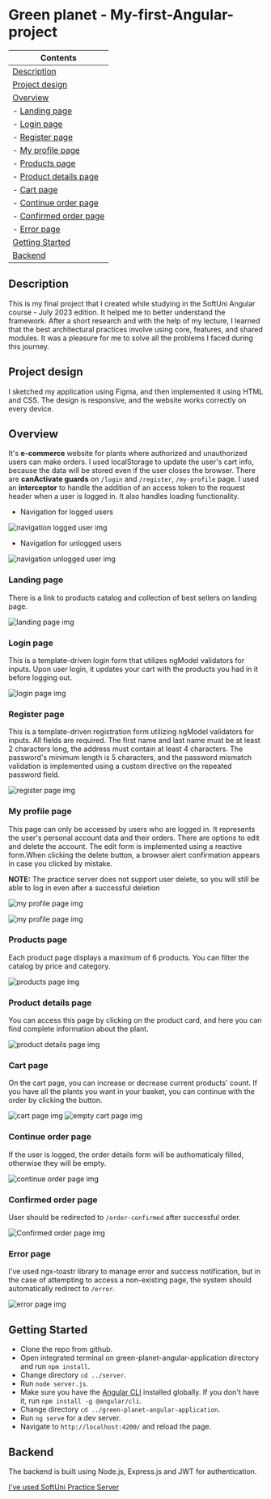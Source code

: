 # Green planet - My-first-Angular-project

| Contents
|---
| [Description](#description)
| [Project design](#project-design)
| [Overview](#overview)
| - [Landing page](#landing-page)
| - [Login page](#login-page)
| - [Register page](#register-page)
| - [My profile page](#my-profile-page)
| - [Products page](#products-page)
| - [Product details page](#product-details-page)
| - [Cart page](#cart-page)
| - [Continue order page](#continue-order-page)
| - [Confirmed order page](#onfirmed-order-page)
| - [Error page](#error-page)
| [Getting Started](#getting-started)
| [Backend](#backend)

## Description
This is my final project that I created while studying in the SoftUni Angular course - July 2023 edition. It helped me to better understand the framework. After a short research and with the help of my lecture, I learned that the best architectural practices involve using core, features, and shared modules. It was a pleasure for me to solve all the problems I faced during this journey.
## Project design
I sketched my application using Figma, and then implemented it using HTML and CSS. The design is responsive, and the website works correctly on every device.
## Overview
It's **e-commerce** website for plants where authorized and unauthorized users can make orders. I used localStorage to update the user's cart info, because the data will be stored even if the user closes the browser. There are **canActivate guards** on `/login` and `/register`, `/my-profile` page. I used an **interceptor** to handle the addition of an access token to the request header when a user is logged in. It also handles loading functionality.
- Navigation for logged users

![navigation logged user img](https://github.com/renetaBoneva/My-first-Angular-project/blob/main/readme-images/navigation-logged-in-user.png)
- Navigation for unlogged users

![navigation unlogged user img](https://github.com/renetaBoneva/My-first-Angular-project/blob/main/readme-images/navigation-unlogged-users.png)
### Landing page
There is a link to products catalog and collection of best sellers on landing page.

![landing page img](https://github.com/renetaBoneva/My-first-Angular-project/blob/main/readme-images/localhost_4200_home.png)
### Login page
This is a template-driven login form that utilizes ngModel validators for inputs. Upon user login, it updates your cart with the products you had in it before logging out.

![login page img](https://github.com/renetaBoneva/My-first-Angular-project/blob/main/readme-images/localhost_4200_login.png)
### Register page
This is a template-driven registration form utilizing ngModel validators for inputs. All fields are required. The first name and last name must be at least 2 characters long, the address must contain at least 4 characters. The password's minimum length is 5 characters, and the password mismatch validation is implemented using a custom directive on the repeated password field.

![register page img](https://github.com/renetaBoneva/My-first-Angular-project/blob/main/readme-images/localhost_4200_register.png)
### My profile page
This page can only be accessed by users who are logged in. It represents the user's personal account data and their orders. There are options to edit and delete the account. The edit form is implemented using a reactive form.When clicking the delete button, a browser alert confirmation appears in case you clicked by mistake.

**NOTE:** The practice server does not support user delete, so you will still be able to log in even after a successful deletion

![my profile page img](https://github.com/renetaBoneva/My-first-Angular-project/blob/main/readme-images/localhost_4200_my-profile.png)

![my profile page img](https://github.com/renetaBoneva/My-first-Angular-project/blob/main/readme-images/localhost_4200_profile-edit.png)
### Products page
Each product page displays a maximum of 6 products. You can filter the catalog by price and category. 

![products page img](https://github.com/renetaBoneva/My-first-Angular-project/blob/main/readme-images/localhost_4200_catalog.png)
### Product details page
You can access this page by clicking on the product card, and here you can find complete information about the plant.

![product details page img](https://github.com/renetaBoneva/My-first-Angular-project/blob/main/readme-images/localhost_4200_product-details.png)
### Cart page
On the cart page, you can increase or decrease current products' count. If you have all the plants you want in your basket, you can continue with the order by clicking the button. 

![cart page img](https://github.com/renetaBoneva/My-first-Angular-project/blob/main/readme-images/localhost_4200_cart.png)
![empty cart page img](https://github.com/renetaBoneva/My-first-Angular-project/blob/main/readme-images/localhost_4200_empty-cart.png)
### Continue order page
If the user is logged, the order details form will be authomaticaly filled, otherwise they will be empty. 

![continue order page img](https://github.com/renetaBoneva/My-first-Angular-project/blob/main/readme-images/localhost_4200_continue-order.png)
### Confirmed order page
User should be redirected to `/order-confirmed` after successful order.

![Confirmed order page img](https://github.com/renetaBoneva/My-first-Angular-project/blob/main/readme-images/localhost_4200_order-confirmed.png)
### Error page
I've used ngx-toastr library to manage error and success notification, but  in the case of attempting to access a non-existing page, the system should automatically redirect to `/error`.

![error page img](https://github.com/renetaBoneva/My-first-Angular-project/blob/main/readme-images/localhost_4200_error.png)
## Getting Started

* Clone the repo from github.
* Open integrated terminal on green-planet-angular-application directory and run `npm install`.
* Change directory `cd ../server`.
* Run `node server.js`.
* Make sure you have the [Angular CLI](https://github.com/angular/angular-cli#installation) installed globally. If you don't have it, run `npm install -g @angular/cli`.
* Change directory `cd ../green-planet-angular-application`.
* Run `ng serve` for a dev server. 
* Navigate to `http://localhost:4200/` and reload the page.

## Backend
The backend is built using Node.js, Express.js and JWT for authentication.

[I've used SoftUni Practice Server](https://github.com/softuni-practice-server/softuni-practice-server/tree/master)
